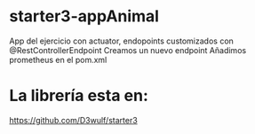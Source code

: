 # starter3-appAnimal
App del ejercicio con actuator, endopoints customizados con @RestControllerEndpoint
Creamos un nuevo endpoint
Añadimos prometheus en el pom.xml

# La librería esta en:
https://github.com/D3wulf/starter3
